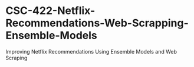 # CSC-422-Netflix-Recommendations-Web-Scrapping-Ensemble-Models
Improving Netflix Recommendations Using Ensemble Models  and Web Scraping
